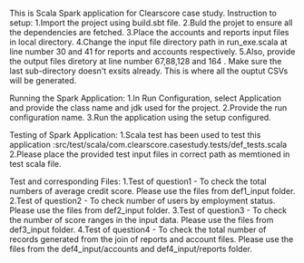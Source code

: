 This is Scala Spark application for Clearscore case study.
Instruction to setup:
  1.Import the project using build.sbt file.
  2.Buld the projet to ensure all the dependencies are fetched.
  3.Place the accounts and reports input files in local directory.
  4.Change the input file directory path in run_exe.scala at line number 30 and 41 for reports and accounts respectively.
  5.Also, provide the output files diretory at line number 67,88,128 and 164 . Make sure the last sub-directory doesn't exsits already. This is where all
  the ouptut CSVs will be generated.
  
  Running the Spark Application:
    1.In Run Configuration, select Application and provide the class name and jdk used for the project.
    2.Provide the run configuration name.
    3.Run the application using the setup configured.
    
    
  Testing of Spark Application:
  1.Scala test has been used to test this application :src/test/scala/com.clearscore.casestudy.tests/def_tests.scala
  2.Please place the provided test input files in correct path as memtioned in test scala file.
  
  Test and corresponding Files:
  1.Test of question1 - To check the total numbers of average credit score. Please use the files from def1_input folder.
  2.Test of question2 - To check number of users by employment status. Please use the files from def2_input folder.
  3.Test of question3 - To check the number of score ranges in the input data. Please use the files from def3_input folder.
  4.Test of question4 - To check the total number of records generated from the join of reports and account files. Please use the files
   from the def4_input/accounts and def4_input/reports folder.
  
    
